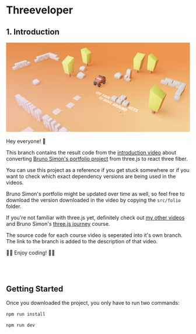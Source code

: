 # Threeveloper

## 1. Introduction

![Portfolio](./portfolio.png)

Hey everyone! 👋

This branch contains the result code from the [introduction video](https://www.youtube.com/watch?v=xXnRi0_b-zg) about converting [Bruno Simon's portfolio project](https://bruno-simon.com/) from three.js to react three fiber.

You can use this project as a reference if you get stuck somewhere or if you want to check which exact dependency versions are being used in the videos.

Bruno Simon's portfolio might be updated over time as well, so feel free to download the version downloaded in the video by copying the `src/folio` folder.

If you're not familiar with three.js yet, definitely check out [my other videos](https://www.youtube.com/channel/UC74yl2lsr6zF9RENwXrEkpw/) and Bruno Simon's [three.js journey](https://threejs-journey.com/) course.

The source code for each course video is seperated into it's own branch. The link to the branch is added to the description of that video.

👩‍💻 Enjoy coding! 👨‍💻

<br/><br/>

## Getting Started

Once you downloaded the project, you only have to run two commands:

```
npm run install
```

```
npm run dev
```
